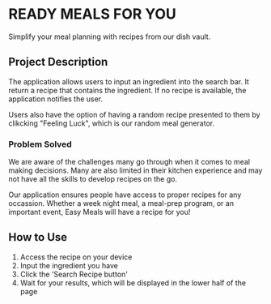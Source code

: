 # READY MEALS FOR YOU

Simplify your meal planning with recipes from our dish vault.

## Project Description

The application allows users to input an ingredient into the search bar. It return a recipe that contains the ingredient. If no recipe is available, the application notifies the user. 

Users also have the option of having a random recipe presented to them by clikcking "Feeling Luck", which is our random meal generator. 

### Problem Solved

We are aware of the challenges many go through when it comes to meal making decisions. Many are also limited in their kitchen experience and may not have all the skills to develop recipes on the go. 

Our application ensures people have access to proper recipes for any occassion. Whether a week night meal, a meal-prep program, or an important event, Easy Meals will have a recipe for you!

## How to Use
1. Access the recipe on your device 
2. Input the ingredient you have
3. Click the 'Search Recipe button'
4. Wait for your results, which will be displayed in the lower half of the page